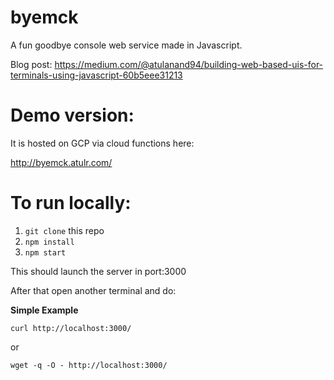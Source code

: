# byemck

A fun goodbye console web service made in Javascript.

Blog post: https://medium.com/@atulanand94/building-web-based-uis-for-terminals-using-javascript-60b5eee31213

# Demo version:

It is hosted on GCP via cloud functions here:

http://byemck.atulr.com/

# To run locally:

1. `git clone` this repo
2. `npm install`
3. `npm start`

This should launch the server in port:3000

After that open another terminal and do:

**Simple Example**

`curl http://localhost:3000/`

or

`wget -q -O - http://localhost:3000/`
